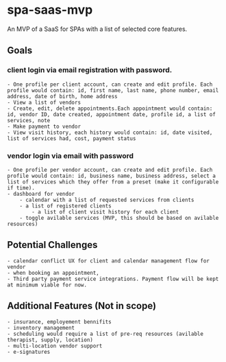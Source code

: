 # spa-saas-mvp
An MVP of a SaaS for SPAs with a list of selected core features.

## Goals
### client login via email registration with password.
	- One profile per client account, can create and edit profile. Each profile would contain: id, first name, last name, phone number, email address, date of birth, home address
	- View a list of vendors
	- Create, edit, delete appointments.Each appointment would contain: id, vendor ID, date created, appointment date, profile id, a list of services, note
	- Make payment to vendor
	- View visit history, each history would contain: id, date visited, list of services had, cost, payment status

### vendor login via email with password
	- One profile per vendor account, can create and edit profile. Each profile would contain: id, business name, business address, select a list of services which they offer from a preset (make it configurable if time).
	- dashboard for vendor
		- calendar with a list of requested services from clients 
		- a list of registered clients
			- a list of client visit history for each client
		- toggle avilable services (MVP, this should be based on avilable resources)

## Potential Challenges
	- calendar conflict UX for client and calendar management flow for vendor
	- when booking an appointment, 
	- Third party payment service integrations. Payment flow will be kept at minimum viable for now.

## Additional Features (Not in scope)
	- insurance, employement bennifits
	- inventory management
	- scheduling would require a list of pre-req resources (avilable therapist, supply, location)
	- multi-location vendor support
	- e-signatures
